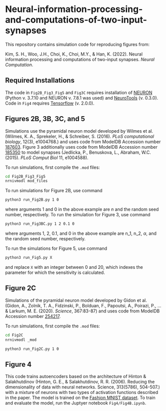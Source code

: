 # Neural-information-processing-and-computations-of-two-input-synapses
This repository contains simulation code for reproducing figures from:

Kim, S. H., Woo, J.H., Choi, K., Choi, M.Y., & Han, K. (2022).
Neural information processing and computations of two-input synapses. _Neural Computation_.

## Required Installations

The code in ```Fig2B_Fig3_Fig5``` and ```Fig3C``` requires installation of [NEURON](https://neuron.yale.edu/neuron/download) (Python v. 3.7.10 and NEURON v. 7.8.1 was used) and [NeuroTools](https://pypi.org/project/NeuroTools/) (v. 0.3.0). Code in ```Fig4``` requires [Tensorflow](https://www.tensorflow.org/install) (v. 2.0.0).

## Figures 2B, 3B, 3C, and 5

Simulations use the pyramidal neuron model developed by Wilmes et al. (Wilmes, K. A., Sprekeler, H., & Schreiber, S. (2016). _PLoS computational biology_, 12(3), e1004768.) and uses code from ModelDB Accession number [187603](https://senselab.med.yale.edu/ModelDB/ShowModel?model=187603#tabs-1). Figure 3 additionally uses code from ModelDB Accession number [185350](https://senselab.med.yale.edu/ModelDB/showmodel.cshtml?model=185350#tabs-1) to model synapses (Jedlicka, P., Benuskova, L., Abraham, W.C. (2015). _PLoS Comput Biol_ 11, e1004588).

To run simulations, first compile the ```.mod``` files:

```bash
cd Fig2B_Fig3_Fig5
nrnivmodl mod_files
```

To run simulations for Figure 2B, use command

```bash
python3 run_Fig2B.py 1 0
```

where arguments 1 and 0 in the above example are _n_ and the random seed number, respectively.
To run the simulation for Figure 3, use command

```bash
python3 run_Fig3BC.py 1 2 0.1 0
```

where arguments 1, 2, 0.1, and 0 in the above example are n_1, n_2, _α_, and the random seed number, respectively.

To run the simulations for Figure 5, use command

```bash
python3 run_Fig5.py X
```
and replace ```X``` with an integer between 0 and 20, which indexes the parameter for which the sensitivity is calculated.

## Figure 2C

Simulations of the pyramidal neuron model developed by Gidon et al. (Gidon, A., Zolnik, T. A., Fidzinski, P., Bolduan, F., Papoutsi, A., Poirazi, P., ... & Larkum, M. E. (2020). _Science_, 367:83-87) and uses code from ModelDB Accession number [254217](https://senselab.med.yale.edu/ModelDB/ShowModel?model=254217#tabs-1).

To run simulations, first compile the ```.mod``` files:

```bash
cd Fig2C
nrnivmodl _mod
```

```bash
python3 run_Fig2C.py 1 0
```

## Figure 4

This code trains autoencoders based on the architecture of Hinton & Salakhutdinov (Hinton, G. E., & Salakhutdinov, R. R. (2006). Reducing the dimensionality of data with neural networks. Science, 313(5786), 504-507.) with a mixture of neurons with two types of activation functions described in the paper. The model is trained on the [Fashion MNIST dataset](https://github.com/zalandoresearch/fashion-mnist). To train and evaluate the model, run the Juptyer notebook ```Fig4/Fig4B.ipynb```.
